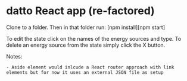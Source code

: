 # datto React app (re-factored)

Clone to a folder. Then in that folder run:
[npm install][npm start]

To edit the state click on the names of the energy sources and type.
To delete an energy source from the state simply click the X button.

Notes:

    - Aside element would inlcude a React router approach with link elements but for now it uses an external JSON file as setup
